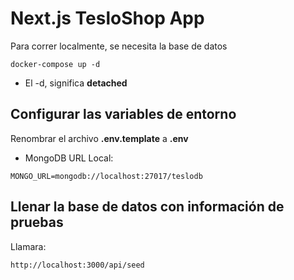 # Next.js TesloShop App

Para correr localmente, se necesita la base de datos

```
docker-compose up -d
```

- El -d, significa **detached**

## Configurar las variables de entorno

Renombrar el archivo **.env.template** a **.env**

- MongoDB URL Local:

```
MONGO_URL=mongodb://localhost:27017/teslodb
```

## Llenar la base de datos con información de pruebas

Llamara:

```
http://localhost:3000/api/seed
```
